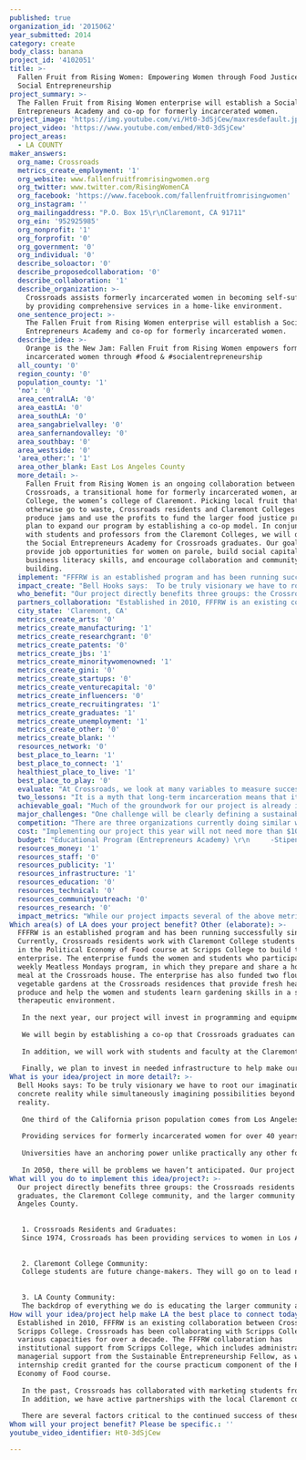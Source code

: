 ```yaml
---
published: true
organization_id: '2015062'
year_submitted: 2014
category: create
body_class: banana
project_id: '4102051'
title: >-
  Fallen Fruit from Rising Women: Empowering Women through Food Justice and
  Social Entrepreneurship
project_summary: >-
  The Fallen Fruit from Rising Women enterprise will establish a Social
  Entrepreneurs Academy and co-op for formerly incarcerated women.
project_image: 'https://img.youtube.com/vi/Ht0-3dSjCew/maxresdefault.jpg'
project_video: 'https://www.youtube.com/embed/Ht0-3dSjCew'
project_areas:
  - LA COUNTY
maker_answers:
  org_name: Crossroads
  metrics_create_employment: '1'
  org_website: www.fallenfruitfromrisingwomen.org
  org_twitter: www.twitter.com/RisingWomenCA
  org_facebook: 'https://www.facebook.com/fallenfruitfromrisingwomen'
  org_instagram: ''
  org_mailingaddress: "P.O. Box 15\r\nClaremont, CA 91711"
  org_ein: '952925985'
  org_nonprofit: '1'
  org_forprofit: '0'
  org_government: '0'
  org_individual: '0'
  describe_soloactor: '0'
  describe_proposedcollaboration: '0'
  describe_collaboration: '1'
  describe_organization: >-
    Crossroads assists formerly incarcerated women in becoming self-sufficient
    by providing comprehensive services in a home-like environment.
  one_sentence_project: >-
    The Fallen Fruit from Rising Women enterprise will establish a Social
    Entrepreneurs Academy and co-op for formerly incarcerated women.
  describe_idea: >-
    Orange is the New Jam: Fallen Fruit from Rising Women empowers formerly
    incarcerated women through #food & #socialentrepreneurship
  all_county: '0'
  region_county: '0'
  population_county: '1'
  'no': '0'
  area_centralLA: '0'
  area_eastLA: '0'
  area_southLA: '0'
  area_sangabrielvalley: '0'
  area_sanfernandovalley: '0'
  area_southbay: '0'
  area_westside: '0'
  'area_other:': '1'
  area_other_blank: East Los Angeles County
  more_detail: >-
    Fallen Fruit from Rising Women is an ongoing collaboration between
    Crossroads, a transitional home for formerly incarcerated women, and Scripps
    College, the women’s college of Claremont. Picking local fruit that would
    otherwise go to waste, Crossroads residents and Claremont Colleges students
    produce jams and use the profits to fund the larger food justice program. We
    plan to expand our program by establishing a co-op model. In conjunction
    with students and professors from the Claremont Colleges, we will develop
    the Social Entrepreneurs Academy for Crossroads graduates. Our goal is to
    provide job opportunities for women on parole, build social capital and
    business literacy skills, and encourage collaboration and community
    building.
  implement: "FFFRW is an established program and has been running successfully since 2010. Currently, Crossroads residents work with Claremont College students enrolled in the Political Economy of Food course at Scripps College to build the FFFRW enterprise. The enterprise funds the women and students who participate in a weekly Meatless Mondays program, in which they prepare and share a home-cooked meal at the Crossroads house. The enterprise has also funded two flourishing vegetable gardens at the Crossroads residences that provide fresh healthy produce and help the women and students learn gardening skills in a supportive therapeutic environment.\r\n\r\nIn the next year, our project will invest in programming and equipment to build capacity for the social enterprise.  \r\n\r\nWe will begin by establishing a co-op that Crossroads graduates can elect to join. We will expand production to two days per week and pay the graduates an hourly wage in addition to sweat equity. As part of their membership and participation in the co-op, the women will be enrolled in the Social Entrepreneurs Academy with 4 hours of instruction per week. To enable participation in the academy, we will pay the women a stipend for completion of the course. \r\n\r\nIn addition, we will work with students and faculty at the Claremont Colleges in the fall semester to develop a curriculum for the Social Entrepreneurs Academy. The curriculum will include instruction in accounting, marketing, alternative business models, and other business skills as well as guest lectures and case studies.\r\n\r\nFinally, we plan to invest in needed infrastructure to help make our enterprise more efficient. Crossroads women and students learn a lot from their work together in the kitchen, including how to produce and handle food, provide excellent customer service, and support coworkers. By investing in equipment and streamlining our process, we will be able to spend more time teaching the “big picture,” like what it takes to manage a business and what it means to be a social entrepreneur. \r\n"
  impact_create: "Bell Hooks says:  To be truly visionary we have to root our imagination in our concrete reality while simultaneously imagining possibilities beyond that reality.\r\n\r\nOne third of the California prison population comes from Los Angeles County and about 85% of convictions are for non-violent crimes.  These statistics clearly indicate that a significant number of formerly incarcerated persons will be returning to Los Angeles County at some point in time.  To overcome the stigma and stereotypes of incarceration, an evening of the playing field is necessary for a person to become a productive member of the community.  A better LA means a community building relationships socially, economically, politically, environmentally, and academically.  These relationships embrace each person, regardless of his/her background, with the encouragement, support, and opportunity to reach their full potential.  Support provides hope for change.  Opportunity makes change possible.  LA becomes a thriving environment where individuals are empowered and the community becomes more cohesive.\r\n\r\nProviding services for formerly incarcerated women for over 40 years has taught Crossroads to see the bigger picture that addresses systemic change and compels us to further action.  It has been said that working with one woman affects seven generations.  Teaching soft skills like how to keep a job while managing sobriety, family, work and self, empowers women as they move from surviving in their environment to thriving in the community.\r\n\r\nUniversities have an anchoring power unlike practically any other for-profit or nonprofit institution. By building strong ties between the Claremont Colleges and the surrounding region, we are creating a culture of collaboration that is designed to last well past 2050. The coupling of education and community involvement is what makes our program so special. \r\n\r\nIn 2050, there will be problems we haven’t anticipated. Our project will equip people from all walks of life to be able to think creatively and adapt to the needs of a changing world. \r\n"
  who_benefit: "Our project directly benefits three groups: the Crossroads residents and graduates, the Claremont College community, and the larger community of Los Angeles County.\r\n\r\n\r\n1. Crossroads Residents and Graduates: \r\nSince 1974, Crossroads has been providing services to women in Los Angeles County recently released from prison. Our primary goal is to empower formerly incarcerated women by teaching new skills and helping them achieve economic self-sufficiency. Formerly incarcerated women are a group of homeless women with significant and multi-layered needs. In terms of socioeconomic status, the women who come to Crossroads are generally destitute. In the past five years, almost all of our residents have served a life sentence. The average length of stay for our residents who served a life sentence was 23.4 years and their average age is 52 years. Our six-month Residential Program serves about 34 formerly incarcerated women per year. Our graduates enthusiastically keep in contact with Crossroads, and continue to work and live in Los Angeles County. Many have reunited with family and many now have significant work experience (even those women who served over 20 years in prison.) Graduates reach success in their chosen field of employment. Most graduates have worked multiple years in their jobs and many have been promoted to management positions. One graduate shared that she has worked as office manager in a doctor’s office for three years and completed her bachelor’s degree. With the help from this grant, we will expand our services to include more support for the women who have graduated from the residential program.\r\n\r\n\r\n2. Claremont College Community:\r\nCollege students are future change-makers. They will go on to lead non-profit organizations and businesses, advocate for policy and reform, and become engaged members of our community. Some students who have participated in FFFRW have changed their major as a result of their experience with Crossroads. One 2013 graduate remarked that “when we first began, we did not realize that the heart and soul of our internship, and perhaps of all food and social justice issues, was the community that we were able to create.”\r\n\r\n\r\n3. LA County Community:\r\nThe backdrop of everything we do is educating the larger community about the incarcerated. We connect the public to the faces of the criminal justice system and demonstrate that people who have been incarcerated can become productive, engaged members of society.\r\n"
  partners_collaboration: "Established in 2010, FFFRW is an existing collaboration between Crossroads and Scripps College. Crossroads has been collaborating with Scripps College in various capacities for over a decade. The FFFRW collaboration has institutional support from Scripps College, which includes administrative and managerial support from the Sustainable Entrepreneurship Fellow, as well as internship credit granted for the course practicum component of the Political Economy of Food course.\r\n\r\nIn the past, Crossroads has collaborated with marketing students from the Drucker School of Management. We plan to deepen our collaboration with Drucker through the development of the Social Entrepreneurs Academy; however, a formal collaboration with Drucker has not yet been established. We have also collaborated with faculty from the Claremont Colleges. Dr. Nancy Neiman Auerbach teaches the Political Economy of Food course and serves as the creative director of FFFRW. In addition, Kim Drake, a Scripps English professor, taught writing workshops for the Crossroads residents and compiled their stories into a book published in 2013 titled Stinging for their Suppers. The possibility of connecting with additional resources and accessing expertise from the Claremont College community is significant. \r\nIn addition, we have active partnerships with the local Claremont community. Fred and Julianne Baumann generously donate fresh fruit from their 2.5 acre backyard on a weekly basis to create our jams. We have also established relationships with the Prison Library Project, Uncommon Good, and Randy Beckendam, the owner of Amy’s Farm, a social justice oriented farm. \r\n \r\nThere are several factors critical to the continued success of these collaborations. First, continued support from Scripps College is key. The collaboration with Scripps College has been institutionalized and made a core part of the curriculum and educational mission of the college, receiving significant funding from the office of the President. In addition, we rely on community involvement and fruit donations for our jams. Finally, Crossroads has made FFFRW part of their comprehensive reentry program and the core of their food justice initiative.  \r\n"
  city_state: 'Claremont, CA'
  metrics_create_arts: '0'
  metrics_create_manufacturing: '1'
  metrics_create_researchgrant: '0'
  metrics_create_patents: '0'
  metrics_create_jbs: '1'
  metrics_create_minoritywomenowned: '1'
  metrics_create_gini: '0'
  metrics_create_startups: '0'
  metrics_create_venturecapital: '0'
  metrics_create_influencers: '0'
  metrics_create_recruitingrates: '1'
  metrics_create_graduates: '1'
  metrics_create_unemployment: '1'
  metrics_create_other: '0'
  metrics_create_blank: ''
  resources_network: '0'
  best_place_to_learn: '1'
  best_place_to_connect: '1'
  healthiest_place_to_live: '1'
  best_place_to_play: '0'
  evaluate: "At Crossroads, we look at many variables to measure success. Our main outcome is whether a woman completes the six-month program (and does not return to prison). We also measure success by monitoring specific benchmarks which include: length of time in our program, completion of program, discharge from parole, obtainment of employment, length of time maintaining employment, and lifestyle changes (new friends, interests, sobriety). We pay close attention to other milestones which include a woman re-uniting with her family or continuing her education. \r\n\r\nWith the establishment of the co-op and Social Entrepreneurs Academy, we will measure success by the number of Crossroads graduates who choose to opt-in to the co-op, job opportunities and ventures for Crossroads gradates, and continued profitability and ability to sustain lucrative employment for co-op members. \r\n\r\nCrossroads is committed to monitoring client progress and evaluating program effectiveness. Currently, a formal evaluation is taking place at Crossroads. Professor Stewart Donaldson, a renowned evaluation specialist at Claremont Graduate University, and his graduate students are conducting the evaluation. Through interviews and focus groups of Crossroads residents, alumnae, volunteers, Board of Directors, community members, and community partners, a report will be presented to Crossroads with depth view of the challenges that women and alumnae face when learning to live life after incarceration and living independently in the community. We will use the evaluation for strategic planning and to improve services at Crossroads. \r\n"
  two_lessons: "It is a myth that long-term incarceration means that it will be impossible to find a job. It is far more important that job seekers have relevant work experience. Our program debunks this myth and enables women to gain valuable work experience that will help them secure employment. Garden programs in prison have been shown to be effective, but the women need to feel a sense of ownership and see the fruits of their labor. In prison, women couldn’t eat the vegetables they grew. Our program motivates the women to invest time in job training by creating a sense of ownership in their work.\r\n\r\nIn addition, we have found that community members are eager to participate in something meaningful. Providing the community with the opportunity to contribute, through the purchase of our products, the donation of fruit, or by volunteering has resulted in an outpouring of support for our program.\r\n"
  achievable_goal: "Much of the groundwork for our project is already in place. We have an established relationship at Scripps College and a history of successful collaborations with the Claremont College community. We already have student interns signed up for next semester (beginning at the end of August). We also have the support of the Sustainable Entrepreneurship Fellow at Scripps College whose position is designed to help administer and manage the program. \r\n\r\nIn the next 12 months, we will build productive capacity as we grow the enterprise. The demand for our products is beginning to outpace production as we expand into new venues such as Goods Eggs, an online farmers market in LA. Expanding production to a second day a week is easily doable with the help from this grant. We will involve both the Crossroads women and students in developing a sustainable and unique business plan that supports our goals of providing employment to formerly incarcerated women. We are in discussions with partners to develop the Social Entrepreneurs Academy and teach classes and we have already negotiated for educational computer lab space. \r\n\r\nSince our proposed project is focused on Crossroads graduates, we will not be constrained by the demanding schedule of Crossroads residents. Residents are busy attending workshops, counseling, and AA meetings, and their ability to participate in the enterprise is limited by other necessary obligations. Graduates, on the other hand, have adjusted to life outside of prison and have greater time and mental energy to participate in the enterprise.\r\n"
  major_challenges: "One challenge will be clearly defining a sustainable and just co-op model. Since we will be changing our business model, we will need to iron out the details of taking on employees and developing a payment structure. We will tackle this challenge by utilizing the resources of the Claremont Colleges. Microfinance and entrepreneurship clubs have already expressed interest in working together to develop the enterprise structure. \r\n\r\nAnother challenge will be to ensure that we can sustain the program once the funding is spent in September 2015. Catapulting our production and sales through this funding will help us build capacity and enable us to continue to support the program with our profits alone.\r\n"
  competition: "There are three organizations currently doing similar work in Los Angeles. \r\n\r\n•\tHomeboy Industries\r\n•\tLA Kitchen\r\n•\tFood Forward\r\n\r\nHomeboy Industries “serves high-risk, formerly gang-involved men and women with a continuum of free services and programs, and operates several social enterprises that serve as job-training sites.” Like Homeboy Industries, our program provide free services and programs for formerly incarcerated individuals and runs a social enterprise that serves as a job training site. However, Homeboy Industries does not provide housing for their participants. Housing is a core part of our mission and one of the keys to our success and reduced recidivism rate. Our program focuses on formerly incarcerated women and is women-owned and managed.  We have also integrated our program with a higher-education institution and seek to provide formerly incarcerated women with an opportunity for ownership and leadership in the enterprise. \r\n\r\nLA Kitchen “works directly with local farmers and produce wholesale companies to collect fruits and vegetables that are unsellable due to cosmetic issues or lack of commercial demand. All donated and purchased food will be transformed into healthy meals, snacks, and food products by volunteers, students, and staff at our health-code approved processing hub.” They work with emancipated foster youth and older adults transitioning out of incarceration. Like LA Kitchen, we use food that that would otherwise go to waste, though our fruit is freshly picked and donated from local backyards. Their collaboration between foster youth and older adults transitioning out of incarceration is similar to our collaboration between college students and Crossroads residents; however, we focus much more heavily on education.  We have also formalized our relationship with Scripps College.\r\n\r\nFood Forward “rescues fresh local produce that would otherwise go to waste, connecting this abundance with people in need, and inspiring other to do the same.” Like Food Forward, we rescue fresh local produce. However, we use the produce to develop our social enterprise rather than donate it to local food banks. Our program is also geared to the needs of formerly incarcerated women. \r\n"
  cost: "Implementing our project this year will not need more than $100,000. We have outlined a detailed budget below. If additional funds are needed, the profits from our business can be used to cover these unexpected expenses. In the first year of our project, we expect costs to be greater, however, in future years our costs will be drastically reduced. \r\n\r\nTwo of our large expenses are stipends for participation in the Social Entrepreneurs Academy and transportation. Initially, we would like to provide hourly wages for Crossroads graduates to guarantee income for our participants. We do not want to put our graduates in a position of economic hardship by forgoing other paid opportunities to participate in the co-op. In future years, we will switch to a sweat equity model while providing stipends for completion of the Social Entrepreneurs Academy. The grant will help us to build capacity and enable our business to be able to support co-op members through a sweat equity model in the future. \r\n\r\nTransportation is a needed expense that will improve our program drastically. Currently, students have no reliable method of transportation to get to the kitchen. By having a dedicated vehicle, we can ensure that students will be able to participate in the program without having to take on the financial burden of renting Zipcars or other means of transportation. In addition, it is difficult to transport large quantities of fruit and jam in personal vehicles and a large van would be a huge help with these deliveries. An investment in transportation will continue to serve the enterprise for years to come.\r\n"
  budget: "Educational Program (Entrepreneurs Academy) \r\n     -Stipends for completion of Entrepreneurs Academy - $6,000\r\n     -Honararia for instructors and workshop leaders - $6,000\r\n     -Resource library and classroom materials - $2,000\r\nCo-op\r\n\t-Wages - $13,500\r\nKitchen Rental - $25,000\r\n\t-Kitchen equipment - $1,000\r\nTransportation, used van - $30,000\r\n\t-Gas - $2,500\r\n\t-Insurance - $3,000 \r\nFood Storage space - $3,200\r\n\t-Shelving - $1,000\r\nPermitting and Farmer’s Market Costs – $2,500\r\nAdministrative \r\n\t-Printing and labeling - $1,000\r\n\t-Website - $500\r\n\t-Web development labor/consulting - $2,000\r\n2 iPads for Business (to accept credit cards and keep track of accounting/financial information) -  $800\r\n\r\nTotal: $100,000\r\n"
  resources_money: '1'
  resources_staff: '0'
  resources_publicity: '1'
  resources_infrastructure: '1'
  resources_education: '0'
  resources_technical: '0'
  resources_communityoutreach: '0'
  resources_research: '0'
  impact_metrics: "While our project impacts several of the above metrics, we would like to highlight a few in particular:\r\n\r\n\r\n1.\tUnemployment rates for the formerly incarcerated\r\nThe primary goal of our enterprise is to provide job training and opportunities for formerly incarcerated women. Our enterprise provides valuable job training, acclimates women to society outside of prison, and fosters entrepreneurial thinking. With the development of a co-op model and formal education in social entrepreneurship, we are paving the way for those who have been incarcerated to find meaningful employment, create their own opportunities, and see themselves as agents of change.\r\n\r\n\r\n2.\tMinority and women-owned firms\r\nCrossroads is run by women and for women. In addition, Scripps College is an all women’s college. Empowering women is a core part of our mission. While we focus on women’s issues, we are not exclusive to women and enthusiastically encourage the participation of men. In fact, many of the students in the Political Economy of Food course are men who have gained a great deal from their participation in the program.\r\n\r\nMany of the Crossroads residents are minorities.  We aim to provide these women with training in entrepreneurial skills that we hope will result in an increase of minority-owned firms in Los Angeles. \r\n\r\n\r\n3.\tRecruiting and retention rates at local higher education institutions\r\nThe collaboration with Scripps College encourages Crossroads graduates to pursue further education in Los Angeles County. Our graduates have gone on to trade and technical schools, and many have received associate’s and bachelor’s degrees. \r\n\r\nThe Claremont Colleges in general, and Scripps College in particular, attract an array of bright, talented students from all over the world. The majority of students who attend the Claremont Colleges come from outside the state of California; in fact, the Claremont Colleges have the highest percentage of out of state students of all institutions of higher education in LA County. By encouraging students to form relationships with the surrounding community, we are directly contributing to the number of talented students remaining in LA after graduation. One of the ways we are doing this is through the Sustainable Entrepreneurship Fellowship for a recent grad. The fellowship is funded by Scripps College and provides managerial and program support for FFFRW, and promotes sustainability and food justice initiatives at the college and beyond. \r\n"
Which area(s) of LA does your project benefit? Other (elaborate): >-
  FFFRW is an established program and has been running successfully since 2010.
  Currently, Crossroads residents work with Claremont College students enrolled
  in the Political Economy of Food course at Scripps College to build the FFFRW
  enterprise. The enterprise funds the women and students who participate in a
  weekly Meatless Mondays program, in which they prepare and share a home-cooked
  meal at the Crossroads house. The enterprise has also funded two flourishing
  vegetable gardens at the Crossroads residences that provide fresh healthy
  produce and help the women and students learn gardening skills in a supportive
  therapeutic environment.
   
   In the next year, our project will invest in programming and equipment to build capacity for the social enterprise. 
   
   We will begin by establishing a co-op that Crossroads graduates can elect to join. We will expand production to two days per week and pay the graduates an hourly wage in addition to sweat equity. As part of their membership and participation in the co-op, the women will be enrolled in the Social Entrepreneurs Academy with 4 hours of instruction per week. To enable participation in the academy, we will pay the women a stipend for completion of the course. 
   
   In addition, we will work with students and faculty at the Claremont Colleges in the fall semester to develop a curriculum for the Social Entrepreneurs Academy. The curriculum will include instruction in accounting, marketing, alternative business models, and other business skills as well as guest lectures and case studies.
   
   Finally, we plan to invest in needed infrastructure to help make our enterprise more efficient. Crossroads women and students learn a lot from their work together in the kitchen, including how to produce and handle food, provide excellent customer service, and support coworkers. By investing in equipment and streamlining our process, we will be able to spend more time teaching the “big picture,” like what it takes to manage a business and what it means to be a social entrepreneur.
What is your idea/project in more detail?: >-
  Bell Hooks says: To be truly visionary we have to root our imagination in our
  concrete reality while simultaneously imagining possibilities beyond that
  reality.
   
   One third of the California prison population comes from Los Angeles County and about 85% of convictions are for non-violent crimes. These statistics clearly indicate that a significant number of formerly incarcerated persons will be returning to Los Angeles County at some point in time. To overcome the stigma and stereotypes of incarceration, an evening of the playing field is necessary for a person to become a productive member of the community. A better LA means a community building relationships socially, economically, politically, environmentally, and academically. These relationships embrace each person, regardless of his/her background, with the encouragement, support, and opportunity to reach their full potential. Support provides hope for change. Opportunity makes change possible. LA becomes a thriving environment where individuals are empowered and the community becomes more cohesive.
   
   Providing services for formerly incarcerated women for over 40 years has taught Crossroads to see the bigger picture that addresses systemic change and compels us to further action. It has been said that working with one woman affects seven generations. Teaching soft skills like how to keep a job while managing sobriety, family, work and self, empowers women as they move from surviving in their environment to thriving in the community.
   
   Universities have an anchoring power unlike practically any other for-profit or nonprofit institution. By building strong ties between the Claremont Colleges and the surrounding region, we are creating a culture of collaboration that is designed to last well past 2050. The coupling of education and community involvement is what makes our program so special. 
   
   In 2050, there will be problems we haven’t anticipated. Our project will equip people from all walks of life to be able to think creatively and adapt to the needs of a changing world.
What will you do to implement this idea/project?: >-
  Our project directly benefits three groups: the Crossroads residents and
  graduates, the Claremont College community, and the larger community of Los
  Angeles County.
   
   
   1. Crossroads Residents and Graduates: 
   Since 1974, Crossroads has been providing services to women in Los Angeles County recently released from prison. Our primary goal is to empower formerly incarcerated women by teaching new skills and helping them achieve economic self-sufficiency. Formerly incarcerated women are a group of homeless women with significant and multi-layered needs. In terms of socioeconomic status, the women who come to Crossroads are generally destitute. In the past five years, almost all of our residents have served a life sentence. The average length of stay for our residents who served a life sentence was 23.4 years and their average age is 52 years. Our six-month Residential Program serves about 34 formerly incarcerated women per year. Our graduates enthusiastically keep in contact with Crossroads, and continue to work and live in Los Angeles County. Many have reunited with family and many now have significant work experience (even those women who served over 20 years in prison.) Graduates reach success in their chosen field of employment. Most graduates have worked multiple years in their jobs and many have been promoted to management positions. One graduate shared that she has worked as office manager in a doctor’s office for three years and completed her bachelor’s degree. With the help from this grant, we will expand our services to include more support for the women who have graduated from the residential program.
   
   
   2. Claremont College Community:
   College students are future change-makers. They will go on to lead non-profit organizations and businesses, advocate for policy and reform, and become engaged members of our community. Some students who have participated in FFFRW have changed their major as a result of their experience with Crossroads. One 2013 graduate remarked that “when we first began, we did not realize that the heart and soul of our internship, and perhaps of all food and social justice issues, was the community that we were able to create.”
   
   
   3. LA County Community:
   The backdrop of everything we do is educating the larger community about the incarcerated. We connect the public to the faces of the criminal justice system and demonstrate that people who have been incarcerated can become productive, engaged members of society.
How will your idea/project help make LA the best place to connect today? In LA2050?: >-
  Established in 2010, FFFRW is an existing collaboration between Crossroads and
  Scripps College. Crossroads has been collaborating with Scripps College in
  various capacities for over a decade. The FFFRW collaboration has
  institutional support from Scripps College, which includes administrative and
  managerial support from the Sustainable Entrepreneurship Fellow, as well as
  internship credit granted for the course practicum component of the Political
  Economy of Food course.
   
   In the past, Crossroads has collaborated with marketing students from the Drucker School of Management. We plan to deepen our collaboration with Drucker through the development of the Social Entrepreneurs Academy; however, a formal collaboration with Drucker has not yet been established. We have also collaborated with faculty from the Claremont Colleges. Dr. Nancy Neiman Auerbach teaches the Political Economy of Food course and serves as the creative director of FFFRW. In addition, Kim Drake, a Scripps English professor, taught writing workshops for the Crossroads residents and compiled their stories into a book published in 2013 titled Stinging for their Suppers. The possibility of connecting with additional resources and accessing expertise from the Claremont College community is significant. 
   In addition, we have active partnerships with the local Claremont community. Fred and Julianne Baumann generously donate fresh fruit from their 2.5 acre backyard on a weekly basis to create our jams. We have also established relationships with the Prison Library Project, Uncommon Good, and Randy Beckendam, the owner of Amy’s Farm, a social justice oriented farm. 
    
   There are several factors critical to the continued success of these collaborations. First, continued support from Scripps College is key. The collaboration with Scripps College has been institutionalized and made a core part of the curriculum and educational mission of the college, receiving significant funding from the office of the President. In addition, we rely on community involvement and fruit donations for our jams. Finally, Crossroads has made FFFRW part of their comprehensive reentry program and the core of their food justice initiative.
Whom will your project benefit? Please be specific.: ''
youtube_video_identifier: Ht0-3dSjCew

---
```

